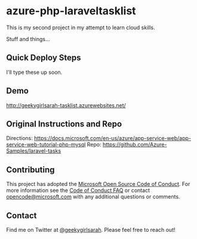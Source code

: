 # azure-php-laraveltasklist

This is my second project in my attempt to learn cloud skills.

Stuff and things...

## Quick Deploy Steps

I'll type these up soon.

## Demo
http://geekygirlsarah-tasklist.azurewebsites.net/

## Original Instructions and Repo
Directions: https://docs.microsoft.com/en-us/azure/app-service-web/app-service-web-tutorial-php-mysql
Repo: https://github.com/Azure-Samples/laravel-tasks

## Contributing

This project has adopted the [Microsoft Open Source Code of Conduct](https://opensource.microsoft.com/codeofconduct/). For more information see the [Code of Conduct FAQ](https://opensource.microsoft.com/codeofconduct/faq/) or contact [opencode@microsoft.com](mailto:opencode@microsoft.com) with any additional questions or comments.

## Contact

Find me on Twitter at [@geekygirlsarah](https://twitter.com/geekygirlsarah). Please feel free to reach out!

